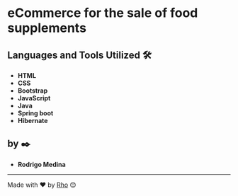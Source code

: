 # eCommerce for the sale of food supplements

## Languages and Tools Utilized 🛠️

* **HTML**
* **CSS**
* **Bootstrap**
* **JavaScript**
* **Java**
* **Spring boot** 
* **Hibernate**

## by ✒️
* **Rodrigo Medina**
---
Made with ❤️ by [Rho](https://github.com/idrodrigo) 😊
